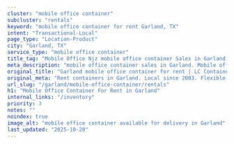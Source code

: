 ```yaml
---
cluster: "mobile office container"
subcluster: "rentals"
keyword: "mobile office container for rent Garland, TX"
intent: "Transactional-Local"
page_type: "Location-Product"
city: "Garland, TX"
service_type: "mobile office container"
title_tag: "Mobile Office Njz mobile office container Sales in Garland | LC Container"
meta_description: "mobile office container sales in Garland. Mobile office containers for workspace solutions. Fast delivery, competitive pricing. Serving mobile office container area. Quote ID: DUI. Call (214) 524-4168 for your free quote today."
original_title: "Garland mobile office container for rent | LC Container"
original_meta: "Rent containers in Garland. Local since 2003. Flexible rental terms. Same-week delivery available. Get your free quote — call (214) 524-4168 today."
url_slug: "/garland/mobile-office-container/rentals"
h1: "Mobile Office Container For Rent in Garland"
internal_links: "/inventory"
priority: 3
notes: ""
noindex: true
image_alt: "mobile office container available for delivery in Garland"
last_updated: "2025-10-20"
---
```


<!-- TODO: Add unique city/inventory copy, images, and internal links here. -->

